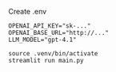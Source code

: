 Create .env

```
OPENAI_API_KEY="sk-..."
OPENAI_BASE_URL="http://..."
LLM_MODEL="gpt-4.1"
```

```
source .venv/bin/activate
streamlit run main.py
```